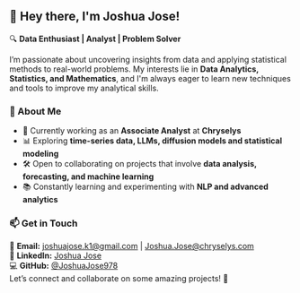 ## 👋 Hey there, I'm Joshua Jose!  

🔍 **Data Enthusiast | Analyst | Problem Solver**  

I’m passionate about uncovering insights from data and applying statistical methods to real-world problems. My interests lie in **Data Analytics, Statistics, and Mathematics**, and I'm always eager to learn new techniques and tools to improve my analytical skills.  

### 🚀 About Me  
- 🎯 Currently working as an **Associate Analyst** at **Chryselys**  
- 📊 Exploring **time-series data, LLMs, diffusion models and statistical modeling**  
- 🛠️ Open to collaborating on projects that involve **data analysis, forecasting, and machine learning**  
- 📚 Constantly learning and experimenting with **NLP and advanced analytics**  

### 📫 Get in Touch  
📩 **Email:** [joshuajose.k1@gmail.com](mailto:joshuajose.k1@gmail.com) | [Joshua.Jose@chryselys.com](mailto:Joshua.Jose@chryselys.com)  
💼 **LinkedIn:** [Joshua Jose](https://www.linkedin.com/in/joshua-jose/)  
💻 **GitHub:** [@JoshuaJose978](https://github.com/JoshuaJose978)  
Let’s connect and collaborate on some amazing projects! 🚀  

<!---
JoshuaJose978/JoshuaJose978 is a ✨ special ✨ repository because its `README.md` (this file) appears on your GitHub profile.
You can click the Preview link to take a look at your changes.
--->
